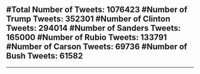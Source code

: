 #Total Number of Tweets: 1076423 
#Number of Trump Tweets: 352301
#Number of Clinton Tweets: 294014
#Number of Sanders Tweets: 165000
#Number of Rubio Tweets: 133791
#Number of Carson Tweets: 69736
#Number of Bush Tweets: 61582
---
---
